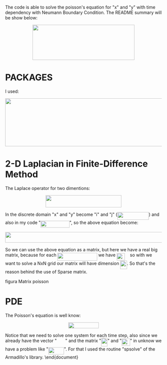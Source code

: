 

The code is able to solve the poisson's equation for "x" and "y" with time dependency with Neumann Boundary Condition. The README summary will be show below:
<p align="center"><img src="/tex/be63886edc93d55af260a77763eaf16a.svg?invert_in_darkmode&sanitize=true" align=middle width=327.9004575pt height=113.24201624999999pt/></p>

# PACKAGES
I used:
<p align="center"><img src="/tex/801f63865fe5c36ba7fbd72555081c32.svg?invert_in_darkmode&sanitize=true" align=middle width=675.61696125pt height=153.60730934999998pt/></p>



# 2-D Laplacian in Finite-Difference Method
The Laplace operator for two dimentions:

<p align="center"><img src="/tex/90f978af0020da04a46fe481a9f72722.svg?invert_in_darkmode&sanitize=true" align=middle width=244.71930779999997pt height=38.973783749999996pt/></p>

In the discrete domain "x" and "y" become "i" and "j" (<img src="/tex/a514cb4ecbeeadb2ec506d6853cc0da7.svg?invert_in_darkmode&sanitize=true" align=middle width=101.45938274999999pt height=24.65753399999998pt/>) and also in my code "<img src="/tex/d2228dcd964eb02fa342af3116b4ac2b.svg?invert_in_darkmode&sanitize=true" align=middle width=92.69005514999999pt height=22.831056599999986pt/>", so the above equation become:

<p align="center"><img src="/tex/7541697d815f4cacd8c30e4105181b15.svg?invert_in_darkmode&sanitize=true" align=middle width=713.60179605pt height=33.81208709999999pt/></p>

So we can use the above equation as a matrix, but here we have a real big matrix, because for each <img src="/tex/5bee78fa60ead6227f0532f06ee2519f.svg?invert_in_darkmode&sanitize=true" align=middle width=127.50103079999998pt height=24.65753399999998pt/> we have <img src="/tex/3f629b41d66f9863c225a4879bf22093.svg?invert_in_darkmode&sanitize=true" align=middle width=26.30529494999999pt height=22.831056599999986pt/> <img src="/tex/deceeaf6940a8c7a5a02373728002b0f.svg?invert_in_darkmode&sanitize=true" align=middle width=8.649225749999989pt height=14.15524440000002pt/> so with we want to solve a NxN grid our matrix will have dimension <img src="/tex/4c87ee198ded31321f89b44a38a0ad5a.svg?invert_in_darkmode&sanitize=true" align=middle width=21.552516149999988pt height=26.76175259999998pt/>. So that's the reason behind the use of Sparse matrix. 

figura Matrix poisson



# PDE
The Poisson's equation is well know:

<p align="center"><img src="/tex/da59378424ab0fd9818bdc340966c044.svg?invert_in_darkmode&sanitize=true" align=middle width=98.1945756pt height=18.905967299999997pt/></p>
 
Notice that we need to solve one system for each time step, also since we already have the vector "<img src="/tex/26c10cb46001fc4981b80a871eaccbd0.svg?invert_in_darkmode&sanitize=true" align=middle width=27.416429699999988pt height=14.15524440000002pt/>" and the matrix "<img src="/tex/5e895dd204708dc9847f42fa146f280e.svg?invert_in_darkmode&sanitize=true" align=middle width=20.25121889999999pt height=26.76175259999998pt/>" and "<img src="/tex/afdfc127ee67a9f3feef38c0ce6c69d2.svg?invert_in_darkmode&sanitize=true" align=middle width=26.965532549999992pt height=22.831056599999986pt/>" in unknow we have a problem like "<img src="/tex/70681e99f542745bf6a0c56bd4600b39.svg?invert_in_darkmode&sanitize=true" align=middle width=50.69621369999999pt height=22.831056599999986pt/>". For that I used the routine "spsolve" of the Armadillo's library.
\end{document}
